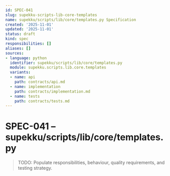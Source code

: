 ```yaml
---
id: SPEC-041
slug: supekku-scripts-lib-core-templates
name: supekku/scripts/lib/core/templates.py Specification
created: '2025-11-01'
updated: '2025-11-01'
status: draft
kind: spec
responsibilities: []
aliases: []
sources:
- language: python
  identifier: supekku/scripts/lib/core/templates.py
  module: supekku.scripts.lib.core.templates
  variants:
  - name: api
    path: contracts/api.md
  - name: implementation
    path: contracts/implementation.md
  - name: tests
    path: contracts/tests.md
---
```


# SPEC-041 – supekku/scripts/lib/core/templates.py

> TODO: Populate responsibilities, behaviour, quality requirements, and testing strategy.
